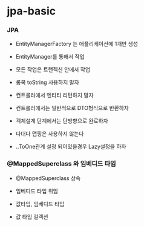 # jpa-basic

### JPA
- EntityManagerFactory 는 애플리케이션에 1개만 생성
- EntityManager를 통해서 작업
- 모든 작업은 트랜젝션 안에서 작업

- 롬복 toString 사용하지 말자
- 컨트롤러에서 엔티티 리턴하지 말자
- 컨트롤러에서는 일반적으로 DTO형식으로 반환하자

- 객체설계 단계에서는 단방향으로 완료하자
- 다대다 맵핑은 사용하지 않는다

- ..ToOne관계 설정 되어있을경우 Lazy설정을 하자


### @MappedSuperclass 와 임베디드 타입
- @MappedSuperclass 상속
- 임베디드 타입 위임

- 값타입, 임베디드 타입
- 값 타입 컬렉션